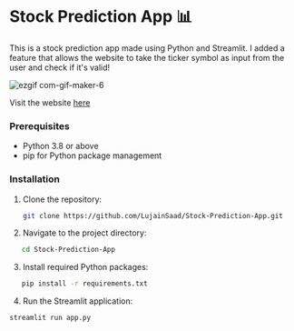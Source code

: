 # Stock Prediction App 📊

This is a stock prediction app made using Python and Streamlit. I added a feature that allows the website to take the ticker symbol as input from the user and check if it's valid!
  
![ezgif com-gif-maker-6](https://user-images.githubusercontent.com/79986157/181390883-ebca8114-9e98-462f-8620-1457a583d345.gif)
  
Visit the website  [here](https://lujainsaad-stock-prediction-app-myapp-ni23zg.streamlitapp.com)
 


### Prerequisites

- Python 3.8 or above
- pip for Python package management

### Installation

1. Clone the repository:
   ```bash
   git clone https://github.com/LujainSaad/Stock-Prediction-App.git
   ```

2. Navigate to the project directory:
```bash
   cd Stock-Prediction-App
```

3. Install required Python packages:
```bash
   pip install -r requirements.txt
```

4. Run the Streamlit application:
```bash
streamlit run app.py
```
